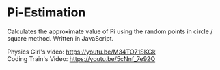 # Pi-Estimation
Calculates the approximate value of Pi using the random points in circle / square method. Written in JavaScript.

Physics Girl's video: https://youtu.be/M34TO71SKGk  
Coding Train's Video: https://youtu.be/5cNnf_7e92Q

